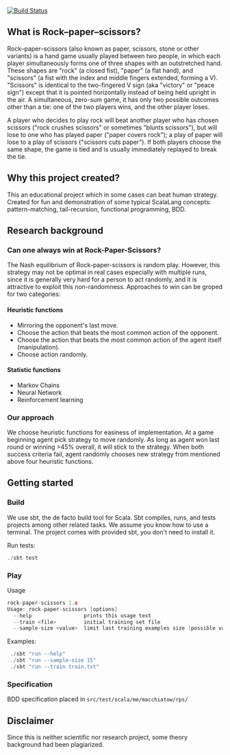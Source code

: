 [![Build Status](https://travis-ci.org/macchiatow/rock-paper-scissors.svg?branch=master)](https://travis-ci.org/macchiatow/rock-paper-scissors)
## What is Rock–paper–scissors?

Rock–paper–scissors (also known as paper, scissors, stone or other variants) is a hand game usually played between two people, in which each player simultaneously forms one of three shapes with an outstretched hand. These shapes are "rock" (a closed fist), "paper" (a flat hand), and "scissors" (a fist with the index and middle fingers extended, forming a V). "Scissors" is identical to the two-fingered V sign (aka "victory" or "peace sign") except that it is pointed horizontally instead of being held upright in the air. A simultaneous, zero-sum game, it has only two possible outcomes other than a tie: one of the two players wins, and the other player loses.

A player who decides to play rock will beat another player who has chosen scissors ("rock crushes scissors" or sometimes "blunts scissors"), but will lose to one who has played paper ("paper covers rock"); a play of paper will lose to a play of scissors ("scissors cuts paper"). If both players choose the same shape, the game is tied and is usually immediately replayed to break the tie.

## Why this project created?
This an educational project which in some cases can beat human strategy. Created for fun and demonstration of some typical ScalaLang concepts: pattern-matching, tail-recursion, functional programming, BDD. 

## Research background
### Can one always win at Rock-Paper-Scissors?
The Nash equilibrium of Rock-paper-scissors is random play. However, this strategy may not be optimal in real cases especially with multiple runs, since it is generally very hard for a person to act randomly, and it is attractive to exploit this non-randomness.
Approaches to win can be groped for two categories:
#### Heuristic functions
* Mirroring the opponent's last move.
* Choose the action that beats the most common action of the opponent.
* Choose the action that beats the most common action of the agent itself (manipulation).
* Choose action randomly.
#### Statistic functions
* Markov Chains
* Neural Network
* Reinforcement learning 

### Our approach
We choose heuristic functions for easiness of implementation. At a game beginning agent pick strategy to move randomly. As long as agent won last round or winning >45% overall, it will stick to the strategy. 
When both success criteria fail, agent randomly chooses new strategy from mentioned above four heuristic functions.
 

## Getting started
### Build
We use sbt, the de facto build tool for Scala. Sbt compiles, runs, and tests projects among other related tasks. We assume you know how to use a terminal. The project comes with provided sbt, you don't need to install it.

Run tests:
```go
./sbt test
```
### Play
Usage
```go
rock-paper-scissors 1.x
Usage: rock-paper-scissors [options]
  --help                 prints this usage text
  --train <file>         initial training set file
  --sample-size <value>  limit last training examples size (possible value >= 3)
```
Examples:
```go
 ./sbt "run --help"
 ./sbt "run --sample-size 15"
 ./sbt "run --train train.txt"
```
### Specification
BDD specification placed in `src/test/scala/me/macchiatow/rps/`

## Disclaimer
Since this is neither scientific nor research project, some theory background had been plagiarized.